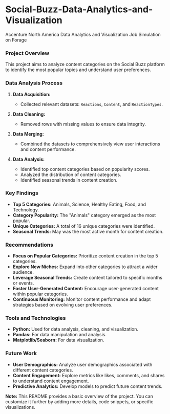 # Social-Buzz-Data-Analytics-and-Visualization
Accenture North America Data Analytics and Visualization Job Simulation on Forage

### Project Overview
This project aims to analyze content categories on the Social Buzz platform to identify the most popular topics and understand user preferences. 

### Data Analysis Process

1. **Data Acquisition:**
   * Collected relevant datasets: `Reactions`, `Content`, and `ReactionTypes`.

2. **Data Cleaning:**
   * Removed rows with missing values to ensure data integrity.

3. **Data Merging:**
   * Combined the datasets to comprehensively view user interactions and content performance.

4. **Data Analysis:**
   * Identified top content categories based on popularity scores.
   * Analyzed the distribution of content categories.
   * Identified seasonal trends in content creation.

### Key Findings

* **Top 5 Categories:** Animals, Science, Healthy Eating, Food, and Technology.
* **Category Popularity:** The "Animals" category emerged as the most popular.
* **Unique Categories:** A total of 16 unique categories were identified.
* **Seasonal Trends:** May was the most active month for content creation.

### Recommendations

* **Focus on Popular Categories:** Prioritize content creation in the top 5 categories.
* **Explore New Niches:** Expand into other categories to attract a wider audience.
* **Leverage Seasonal Trends:** Create content tailored to specific months or events.
* **Foster User-Generated Content:** Encourage user-generated content within popular categories.
* **Continuous Monitoring:** Monitor content performance and adapt strategies based on evolving user preferences.

### Tools and Technologies

* **Python:** Used for data analysis, cleaning, and visualization.
* **Pandas:** For data manipulation and analysis.
* **Matplotlib/Seaborn:** For data visualization.

### Future Work

* **User Demographics:** Analyze user demographics associated with different content categories.
* **Content Engagement:** Explore metrics like likes, comments, and shares to understand content engagement.
* **Predictive Analytics:** Develop models to predict future content trends.

**Note:** This README provides a basic overview of the project. You can customize it further by adding more details, code snippets, or specific visualizations.
